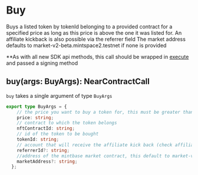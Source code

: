 
# Buy

Buys a listed token by tokenId belonging to a provided contract for a specified price as long as this price is above the one it was listed for.
An affiliate kickback is also possible via the referrer field
The market address defaults to market-v2-beta.mintspace2.testnet if none is provided

**As with all new SDK api methods, this call should be wrapped in [execute](../#execute) and passed a signing method

## buy(args: BuyArgs): NearContractCall

`buy` takes a single argument of type `BuyArgs`

```typescript
export type BuyArgs = {
    // the price you want to buy a token for, this must be greater than the amount its currently listed for
    price: string;
    // contract to which the token belongs
    nftContractId: string;
    // id of the token to be bought
    tokenId: string;
    // account that will receive the affiliate kick back (check affiliate documentation)
    referrerId?: string;
    //address of the mintbase market contract, this default to market-v2-beta.mintspace2.testnet
    marketAddress?: string;
  };
```
